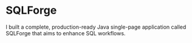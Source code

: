 # SQLForge
I built a complete, production-ready Java single-page application called SQLForge that aims to enhance SQL workflows.

